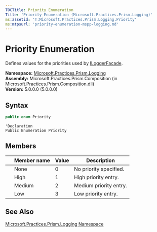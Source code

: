 ```yaml
---
TOCTitle: Priority Enumeration
Title: 'Priority Enumeration (Microsoft.Practices.Prism.Logging)'
ms:assetid: 'T:Microsoft.Practices.Prism.Logging.Priority'
ms:mtpsurl: 'priority-enumeration-mspp-logging.md'
---
```


# Priority Enumeration

Defines values for the priorities used by [ILoggerFacade](/patterns-practices/reference/iloggerfacade-interface-mspp-logging).

**Namespace:** [Microsoft.Practices.Prism.Logging](/patterns-practices/reference/mspp-logging-namespace)  <br/>
**Assembly:** Microsoft.Practices.Prism.Composition (in Microsoft.Practices.Prism.Composition.dll)<br/>
**Version:** 5.0.0.0 (5.0.0.0)

## Syntax

```C#
public enum Priority
```
```VB
'Declaration
Public Enumeration Priority
```

## Members

<table>
<thead>
<tr class="header">
<th> </th>
<th>Member name</th>
<th>Value</th>
<th>Description</th>
</tr>
</thead>
<tbody>
<tr class="odd">
<td> </td>
<td>None</td>
<td>0</td>
<td>No priority specified.</td>
</tr>
<tr class="odd">
<td> </td>
<td>High</td>
<td>1</td>
<td>High priority entry.</td>
</tr>
<tr class="odd">
<td> </td>
<td>Medium</td>
<td>2</td>
<td>Medium priority entry.</td>
</tr>
<tr class="odd">
<td> </td>
<td>Low</td>
<td>3</td>
<td>Low priority entry.</td>
</tr>
</tbody>
</table>

## See Also

[Microsoft.Practices.Prism.Logging Namespace](/patterns-practices/reference/mspp-logging-namespace)